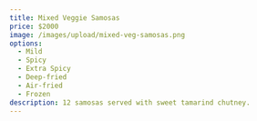 ```yaml
---
title: Mixed Veggie Samosas
price: $2000
image: /images/upload/mixed-veg-samosas.png
options:
  - Mild
  - Spicy
  - Extra Spicy
  - Deep-fried
  - Air-fried
  - Frozen
description: 12 samosas served with sweet tamarind chutney.
---
```

